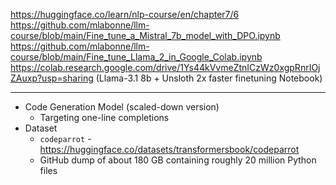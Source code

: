https://huggingface.co/learn/nlp-course/en/chapter7/6
https://github.com/mlabonne/llm-course/blob/main/Fine_tune_a_Mistral_7b_model_with_DPO.ipynb
https://github.com/mlabonne/llm-course/blob/main/Fine_tune_Llama_2_in_Google_Colab.ipynb
https://colab.research.google.com/drive/1Ys44kVvmeZtnICzWz0xgpRnrIOjZAuxp?usp=sharing (Llama-3.1 8b + Unsloth 2x faster finetuning Notebook)

---

- Code Generation Model (scaled-down version)
	- Targeting one-line completions
- Dataset
	- `codeparrot` - https://huggingface.co/datasets/transformersbook/codeparrot
	- GitHub dump of about 180 GB containing roughly 20 million Python files
	